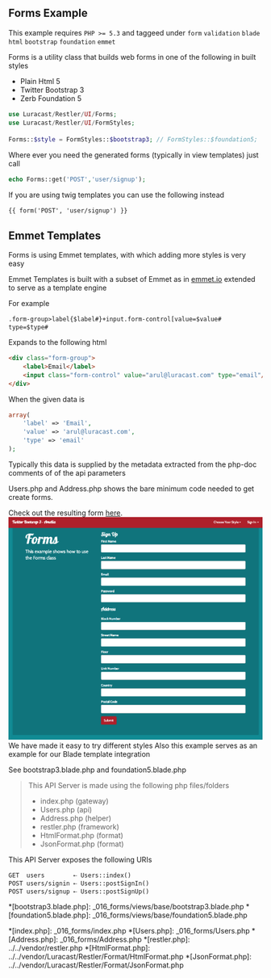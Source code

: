 ## Forms Example 

 This example requires `PHP >= 5.3` and taggeed under `form` `validation` `blade` `html` `bootstrap` `foundation` `emmet`


Forms is a utility class that builds web forms in one of the following in built styles

  - Plain Html 5
  - Twitter Bootstrap 3
  - Zerb Foundation 5

```php
use Luracast/Restler/UI/Forms;
use Luracast/Restler/UI/FormStyles;

Forms::$style = FormStyles::$bootstrap3; // FormStyles::$foundation5;
```

Where ever you need the generated forms (typically in view templates) just call

```php
echo Forms::get('POST','user/signup');
```

If you are using twig templates you can use the following instead

    {{ form('POST', 'user/signup') }}

## Emmet Templates

Forms is using Emmet templates, with which adding more styles is very easy

Emmet Templates is built with a subset of Emmet as in [emmet.io](http://emmet.io/) extended to serve as a
template engine

For example

    .form-group>label{$label#}+input.form-control[value=$value# type=$type#

Expands to the following html

```html
<div class="form-group">
    <label>Email</label>
    <input class="form-control" value="arul@luracast.com" type="email"/>
</div>
```

When the given data is
```php
array(
    'label' => 'Email',
    'value' => 'arul@luracast.com',
    'type' => 'email'
);
```
Typically this data is supplied by the metadata extracted from the php-doc comments of of the api parameters

Users.php and Address.php shows the bare minimum code needed to get create forms.

Check out the resulting form [here](users.html).
[![Forms](../resources/Form.gif)](users.html)
We have made it easy to try different styles
Also this example serves as an example for our Blade template integration

See bootstrap3.blade.php and foundation5.blade.php

> This API Server is made using the following php files/folders
> 
> * index.php      (gateway)
> * Users.php      (api)
> * Address.php      (helper)
> * restler.php      (framework)
> * HtmlFormat.php      (format)
> * JsonFormat.php      (format)

This API Server exposes the following URIs

    GET  users        ⇠ Users::index()
    POST users/signin ⇠ Users::postSignIn()
    POST users/signup ⇠ Users::postSignUp()


*[bootstrap3.blade.php]: _016_forms/views/base/bootstrap3.blade.php
*[foundation5.blade.php]: _016_forms/views/base/foundation5.blade.php





*[index.php]: _016_forms/index.php
*[Users.php]: _016_forms/Users.php
*[Address.php]: _016_forms/Address.php
*[restler.php]: ../../vendor/restler.php
*[HtmlFormat.php]: ../../vendor/Luracast/Restler/Format/HtmlFormat.php
*[JsonFormat.php]: ../../vendor/Luracast/Restler/Format/JsonFormat.php


